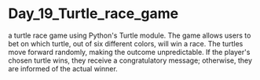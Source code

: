 # Day_19_Turtle_race_game
a turtle race game using Python's Turtle module. The game allows users to bet on which turtle, out of six different colors, will win a race. The turtles move forward randomly, making the outcome unpredictable. If the player's chosen turtle wins, they receive a congratulatory message; otherwise, they are informed of the actual winner.
